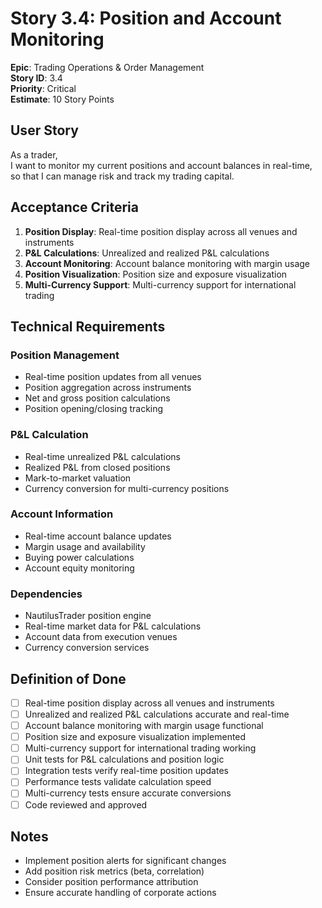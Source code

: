 # Story 3.4: Position and Account Monitoring

**Epic**: Trading Operations & Order Management  
**Story ID**: 3.4  
**Priority**: Critical  
**Estimate**: 10 Story Points  

## User Story

As a trader,  
I want to monitor my current positions and account balances in real-time,  
so that I can manage risk and track my trading capital.

## Acceptance Criteria

1. **Position Display**: Real-time position display across all venues and instruments
2. **P&L Calculations**: Unrealized and realized P&L calculations
3. **Account Monitoring**: Account balance monitoring with margin usage
4. **Position Visualization**: Position size and exposure visualization
5. **Multi-Currency Support**: Multi-currency support for international trading

## Technical Requirements

### Position Management
- Real-time position updates from all venues
- Position aggregation across instruments
- Net and gross position calculations
- Position opening/closing tracking

### P&L Calculation
- Real-time unrealized P&L calculations
- Realized P&L from closed positions
- Mark-to-market valuation
- Currency conversion for multi-currency positions

### Account Information
- Real-time account balance updates
- Margin usage and availability
- Buying power calculations
- Account equity monitoring

### Dependencies
- NautilusTrader position engine
- Real-time market data for P&L calculations
- Account data from execution venues
- Currency conversion services

## Definition of Done

- [ ] Real-time position display across all venues and instruments
- [ ] Unrealized and realized P&L calculations accurate and real-time
- [ ] Account balance monitoring with margin usage functional
- [ ] Position size and exposure visualization implemented
- [ ] Multi-currency support for international trading working
- [ ] Unit tests for P&L calculations and position logic
- [ ] Integration tests verify real-time position updates
- [ ] Performance tests validate calculation speed
- [ ] Multi-currency tests ensure accurate conversions
- [ ] Code reviewed and approved

## Notes

- Implement position alerts for significant changes
- Add position risk metrics (beta, correlation)
- Consider position performance attribution
- Ensure accurate handling of corporate actions